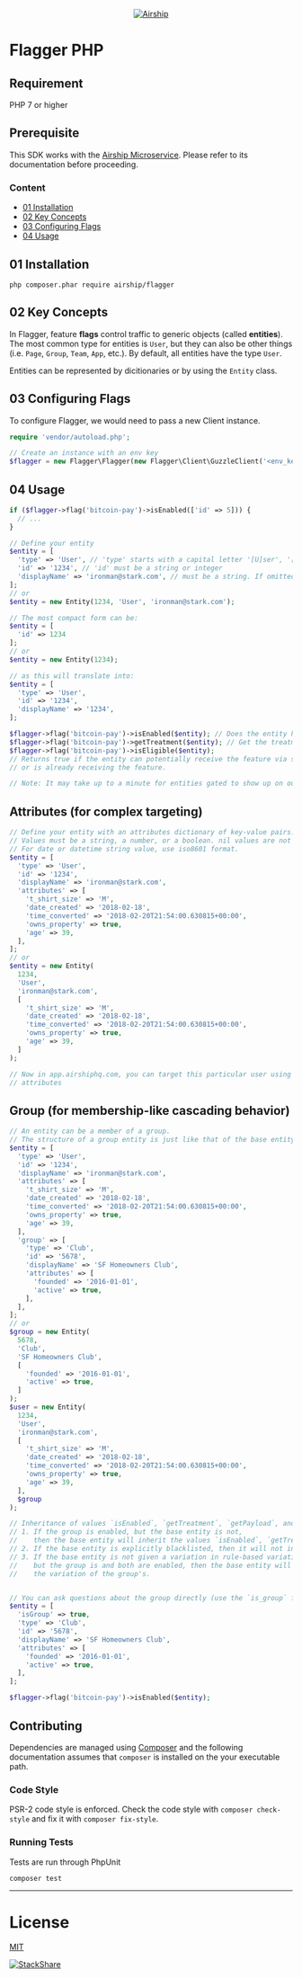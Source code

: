 <p align="center">
  <a href="https://airshiphq.com/" target="_blank">
    <img  alt="Airship" src="https://avatars3.githubusercontent.com/u/29476417?s=200&v=4" class="img-responsive">
  </a>
</p>



# Flagger PHP

## Requirement
PHP 7 or higher

## Prerequisite

This SDK works with the [Airship Microservice](https://github.com/airshiphq/airship-microservice). Please refer to its documentation before proceeding.

### Content
- [01 Installation](#01-installation)
- [02 Key Concepts](#02-key-concepts)
- [03 Configuring Flags](#03-configuring-flags)
- [04 Usage](#04-usage)


## 01 Installation
`php composer.phar require airship/flagger`

## 02 Key Concepts

In Flagger, feature **flags** control traffic to generic objects (called **entities**). The most common type for entities is `User`, but they can also be other things (i.e. `Page`, `Group`, `Team`, `App`, etc.). By default, all entities have the type `User`.

Entities can be represented by dicitionaries or by using the `Entity` class.

## 03 Configuring Flags

To configure Flagger, we would need to pass a new Client instance.

```php
require 'vendor/autoload.php';

// Create an instance with an env key
$flagger = new Flagger\Flagger(new Flagger\Client\GuzzleClient('<env_key>'));
```

## 04 Usage
```php
if ($flagger->flag('bitcoin-pay')->isEnabled(['id' => 5])) {
  // ...
}

// Define your entity
$entity = [
  'type' => 'User', // 'type' starts with a capital letter '[U]ser', '[H]ome', '[C]ar'. If omittied, it will default to 'User'
  'id' => '1234', // 'id' must be a string or integer
  'displayName' => 'ironman@stark.com', // must be a string. If omitted, the SDK will use the same value as 'id' (converted to a string)
];
// or
$entity = new Entity(1234, 'User', 'ironman@stark.com');

// The most compact form can be:
$entity = [
  'id' => 1234
];
// or
$entity = new Entity(1234);

// as this will translate into:
$entity = [
  'type' => 'User',
  'id' => '1234',
  'displayName' => '1234',
];

$flagger->flag('bitcoin-pay')->isEnabled($entity); // Does the entity have the feature 'bitcoin-pay'?
$flagger->flag('bitcoin-pay')->getTreatment($entity); // Get the treatment associated with the flag
$flagger->flag('bitcoin-pay')->isEligible($entity);
// Returns true if the entity can potentially receive the feature via sampling
// or is already receiving the feature.

// Note: It may take up to a minute for entities gated to show up on our web app.
```


## Attributes (for complex targeting)
```php
// Define your entity with an attributes dictionary of key-value pairs.
// Values must be a string, a number, or a boolean. nil values are not accepted.
// For date or datetime string value, use iso8601 format.
$entity = [
  'type' => 'User',
  'id' => '1234',
  'displayName' => 'ironman@stark.com',
  'attributes' => [
    't_shirt_size' => 'M',
    'date_created' => '2018-02-18',
    'time_converted' => '2018-02-20T21:54:00.630815+00:00',
    'owns_property' => true,
    'age' => 39,
  ],
];
// or
$entity = new Entity(
  1234,
  'User',
  'ironman@stark.com',
  [
    't_shirt_size' => 'M',
    'date_created' => '2018-02-18',
    'time_converted' => '2018-02-20T21:54:00.630815+00:00',
    'owns_property' => true,
    'age' => 39,
  ]
);

// Now in app.airshiphq.com, you can target this particular user using its
// attributes
```

## Group (for membership-like cascading behavior)
```php
// An entity can be a member of a group.
// The structure of a group entity is just like that of the base entity.
$entity = [
  'type' => 'User',
  'id' => '1234',
  'displayName' => 'ironman@stark.com',
  'attributes' => [
    't_shirt_size' => 'M',
    'date_created' => '2018-02-18',
    'time_converted' => '2018-02-20T21:54:00.630815+00:00',
    'owns_property' => true,
    'age' => 39,
  ],
  'group' => [
    'type' => 'Club',
    'id' => '5678',
    'displayName' => 'SF Homeowners Club',
    'attributes' => [
      'founded' => '2016-01-01',
      'active' => true,
    ],
  ],
];
// or
$group = new Entity(
  5678,
  'Club',
  'SF Homeowners Club',
  [
    'founded' => '2016-01-01',
    'active' => true,
  ]
);
$user = new Entity(
  1234,
  'User',
  'ironman@stark.com',
  [
    't_shirt_size' => 'M',
    'date_created' => '2018-02-18',
    'time_converted' => '2018-02-20T21:54:00.630815+00:00',
    'owns_property' => true,
    'age' => 39,
  ],
  $group
);

// Inheritance of values `isEnabled`, `getTreatment`, `getPayload`, and `isEligible` works as follows:
// 1. If the group is enabled, but the base entity is not,
//    then the base entity will inherit the values `isEnabled`, `getTreatment`, `getPayload`, and `isEligible` of the group entity.
// 2. If the base entity is explicitly blacklisted, then it will not inherit.
// 3. If the base entity is not given a variation in rule-based variation assignment,
//    but the group is and both are enabled, then the base entity will inherit
//    the variation of the group's.


// You can ask questions about the group directly (use the `is_group` flag):
$entity = [
  'isGroup' => true,
  'type' => 'Club',
  'id' => '5678',
  'displayName' => 'SF Homeowners Club',
  'attributes' => [
    'founded' => '2016-01-01',
    'active' => true,
  ],
];

$flagger->flag('bitcoin-pay')->isEnabled($entity);
```

## Contributing

Dependencies are managed using [Composer](https://getcomposer.org/) and the following documentation assumes that
`composer` is installed on the your executable path.

### Code Style

PSR-2 code style is enforced. Check the code style with `composer check-style` and fix it with `composer fix-style`.

### Running Tests

Tests are run through PhpUnit

```
composer test
```
___

# License
 [MIT](/LICENSE)

[![StackShare](https://img.shields.io/badge/tech-stack-0690fa.svg?style=flat)](https://stackshare.io/airship/airship)
